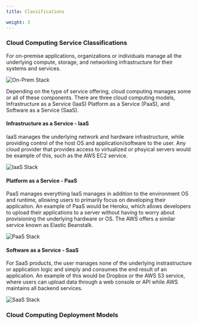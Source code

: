 ```yaml
---
title: Classifications

weight: 3
---
```


### Cloud Computing Service Classifications

For on-premise applications, organizations or individuals manage all the underlying compute, storage, and 
networking infrastructure for their systems and services.

![On-Prem Stack](/parrots/parrotnotfound.gif)

Depending on the type of service offering, cloud computing manages some or all of these components. There 
are three cloud computing models, Infrastructure as a Service (IaaS) Platform as a Service (PaaS), 
and Software as a Service (SaaS).

#### Infrastructure as a Service - IaaS

IaaS manages the underlying network and hardware infrastructure, while providing control of the host OS and application/software to the user. Any cloud provider that provides access to virtualized or phsyical servers would be example of this, such as the AWS EC2 service.

![IaaS Stack](/parrots/parrotnotfound.gif)

#### Platform as a Service - PaaS

PaaS manages everything IaaS manages in addition to the environment OS and runtime, allowing users to primarily focus on developing their applicaiton. An example of PaaS would be Heroku, which allows developers to upload their applications to a server without having to worry about provisioning the underlying hardware or OS. The AWS 
offers a similar service known as Elastic Beanstalk.

![PaaS Stack](/parrots/parrotnotfound.gif)

#### Software as a Service - SaaS

For SaaS products, the user manages none of the underlying instrastructure or application logic and simply and consumes the end result of an application. An example of this would be Dropbox or the AWS S3 service, where 
users can upload data through a web console or API while AWS maintains all backend services.

![SaaS Stack](/parrots/parrotnotfound.gif)

### Cloud Computing Deployment Models
